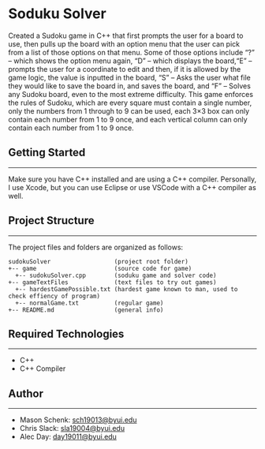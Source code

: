# Soduku Solver
Created a Sudoku game in C++ that first prompts the user for a board to use, then pulls up the board with an option menu that the user can pick from a list of those options on that menu. Some of those options include “?” – which shows the option menu again, “D” – which displays the board,“E” – prompts the user for a coordinate to edit and then, if it is allowed by the game logic, the value is inputted in the board, “S” – Asks the user what file they would like to save the board in, and saves the board, and “F” – Solves any Sudoku board, even to the most extreme difficulty. This game enforces the rules of Sudoku, which are every square must contain a single number, only the numbers from 1 through to 9 can be used, each 3×3 box can only contain each number from 1 to 9 once, and each vertical column can only contain each number from 1 to 9 once.

## Getting Started
---
Make sure you have C++ installed and are using a C++ compiler. Personally, I use
Xcode, but you can use Eclipse or use VSCode with a C++ compiler as well.

## Project Structure
---
The project files and folders are organized as follows:
```
sudokuSolver                  (project root folder)
+-- game                      (source code for game)
  +-- sudokuSolver.cpp        (soduku game and solver code)
+-- gameTextFiles             (text files to try out games)
  +-- hardestGamePossible.txt (hardest game known to man, used to check effiency of program)
  +-- normalGame.txt          (regular game)
+-- README.md                 (general info)
```

## Required Technologies
---
* C++
* C++ Compiler

## Author
---
*  Mason Schenk: sch19013@byui.edu
*  Chris Slack:  sla19004@byui.edu
*  Alec Day:     day19011@byui.edu
